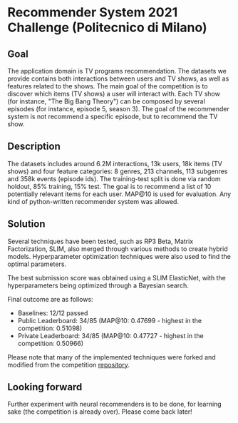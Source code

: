 # Recommender System 2021 Challenge (Politecnico di Milano)
## Goal

The application domain is TV programs recommendation. The datasets we provide contains both interactions between users and TV shows, as well as features related to the shows. The main goal of the competition is to discover which items (TV shows) a user will interact with.
Each TV show (for instance, "The Big Bang Theory") can be composed by several episodes (for instance, episode 5, season 3). The goal of the recommender system is not recommend a specific episode, but to recommend the TV show.

## Description

The datasets includes around 6.2M interactions, 13k users, 18k items (TV shows) and four feature categories: 8 genres, 213 channels, 113 subgenres and 358k events (episode ids).
The training-test split is done via random holdout, 85% training, 15% test.
The goal is to recommend a list of 10 potentially relevant items for each user. MAP@10 is used for evaluation. Any kind of python-written recommender system was allowed.

## Solution
Several techniques have been tested, such as RP3 Beta, Matrix Factorization, SLIM, also merged through various methods to create hybrid models. Hyperparameter optimization techniques were also used to find the optimal parameters.

The best submission score was obtained using a SLIM ElasticNet, with the hyperparameters being optimized through a Bayesian search.

Final outcome are as follows:
- Baselines: 12/12 passed
- Public Leaderboard: 34/85 (MAP@10: 0.47699 - highest in the competition: 0.51098)
- Private Leaderboard: 34/85 (MAP@10: 0.47727 - highest in the competition: 0.50966)

Please note that many of the implemented techniques were forked and modified from the competition [repository](https://github.com/MaurizioFD/RecSys_Course_AT_PoliMi).

## Looking forward
Further experiment with neural recommenders is to be done, for learning sake (the competition is already over). Please come back later! 




